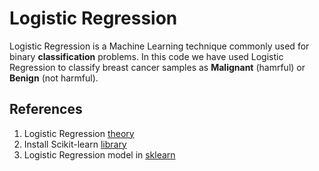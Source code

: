 # Logistic Regression  
Logistic Regression is a Machine Learning technique commonly used for binary **classification** problems. In this code we have used Logistic Regression to classify breast cancer samples as **Malignant** (hamrful) or **Benign** (not harmful).  

## References  
1. Logistic Regression [theory](https://machinelearningmastery.com/logistic-regression-for-machine-learning/)  
2. Install Scikit-learn [library](https://scikit-learn.org/stable/install.html)  
3. Logistic Regression model in [sklearn](https://scikit-learn.org/stable/modules/generated/sklearn.linear_model.LogisticRegression.html)
